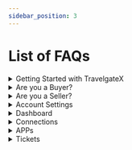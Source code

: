 ```yaml
---
sidebar_position: 3
---
```


# List of FAQs

<details>
    <summary>Getting Started with TravelgateX</summary>

1. [Does TravelgateX need to whitelist my IPs?](/kb/getting-started-with-travelgate/About-our-Connectivity/how-do-tgx-ips-work-with-sellers#does-travelgatex-need-to-whitelist-my-ips)
1. [What are Pull integrations?](/kb/getting-started-with-travelgate/About-our-Connectivity/what-is-the-difference-between-pull-and-push-sellers#what-are-pull-integrations)
1. [What are Push integrations?](/kb/getting-started-with-travelgate/About-our-Connectivity/what-is-the-difference-between-pull-and-push-sellers#push-integration%EF%B8%8F)
1. [What is Hotel-X?](/kb/getting-started-with-travelgate/About-our-Connectivity/what-exactly-is-hotel-x-and-why-should-i-develop-it#whether-you-want-to-aggregate-or-not-hotel-x-has-got-you-covered-its-your-business-its-your-call)
1. [What is TravelgateX Status Page?](/kb/getting-started-with-travelgate/about-our-support/system-degradation-notifications#what-is-travelgatex-status-page%EF%B8%8F)
1. [How can I activate VCC payments with my Sellers?](/kb/our-products/are-you-a-buyer/getting-started-as-a-new-buyer/how-to-activate-vcc-payments#how-can-i-activate-vcc-payments-with-my-sellers)

</details>


<details>
    <summary>Are you a Buyer?</summary>

1. [What resources are available for Hotel-X?](/kb/our-products/are-you-a-buyer/getting-started-with-hotel-x-buyers-api/resources-and-best-practices#main-resources)
1. [What headers should I add to my Hotel-X requests?](/kb/our-products/are-you-a-buyer/getting-started-with-hotel-x-buyers-api/what-headers-should-i-add-to-my-hotel-x-requests#what-are-the-different-types-of-headers-that-can-be-included-in-a-hotel-x-request)
1. [What languages does Hotel-X API support?](/kb/our-products/are-you-a-buyer/getting-started-with-hotel-x-buyers-api/what-languages-does-hotel-x-api-support#language-flexibility-in-hotel-x-api)
1. [What is an Apikey?](/kb/our-products/are-you-a-buyer/getting-started-with-hotel-x-buyers-api/hotel-x-credentials#apikey%EF%B8%8F)
1. [What is an Access?](/kb/our-products/are-you-a-buyer/getting-started-with-hotel-x-buyers-api/hotel-x-credentials#access%EF%B8%8F)
1. [What is a Client?](/kb/our-products/are-you-a-buyer/getting-started-with-hotel-x-buyers-api/hotel-x-credentials#client%EF%B8%8F)
1.  [What is a Context?](/kb/our-products/are-you-a-buyer/getting-started-with-hotel-x-buyers-api/hotel-x-credentials#context%EF%B8%8F)
1. [What's the difference between access and context](/kb/our-products/are-you-a-buyer/getting-started-with-hotel-x-buyers-api/hotel-x-credentials#what-is-the-difference-between-access-and-context)
1. [What is the id (optionRefId) of an option?](/kb/our-products/are-you-a-buyer/getting-started-with-hotel-x-buyers-api/understanding-the-id-optionRefId-of-an-option#what-is-the-id-optionrefid-of-an-option)
1. [What is the lifetime of an OptionRefId?](/kb/our-products/are-you-a-buyer/getting-started-with-hotel-x-buyers-api/understanding-the-id-optionRefId-of-an-option#what-is-the-lifetime-of-an-optionrefid)
1. [If I encounter an error in the Hotel-X QuoteRS, can I continue using the same Search "id" from Search?](/kb/our-products/are-you-a-buyer/getting-started-with-hotel-x-buyers-api/understanding-the-id-optionRefId-of-an-option#if-i-encounter-an-error-in-the-hotel-x-quoters-can-i-continue-using-the-same-search-id-from-search%EF%B8%8F)
1. [Is it possible to use the OptionRefId to implement any logic in my API?](/kb/our-products/are-you-a-buyer/getting-started-with-hotel-x-buyers-api/understanding-the-id-optionRefId-of-an-option#is-it-possible-to-use-the-optionrefid-to-implement-any-logic-in-my-api%EF%B8%8F)
1. [Can I apply any filters to my Search request?](/kb/our-products/are-you-a-buyer/our-methods/booking-flow/search/what-is-search-query#can-i-apply-any-filters-to-my-search-request)
1. [Can I search by destination?](/kb/our-products/are-you-a-buyer/our-methods/booking-flow/search/what-is-search-query#can-i-search-by-destination)
1. [Are there any limitations on the number of searches/minute?](/kb/our-products/are-you-a-buyer/our-methods/booking-flow/search/what-is-search-query#are-there-any-limitations-on-the-number-of-searchesminute)
1. [Does nationality or market affect the price returned?](/kb/our-products/are-you-a-buyer/our-methods/booking-flow/search/what-is-search-query#does-nationality-or-market-affect-the-price-returned)
1. [Can we define our own context for 2 or more Suppliers?](/kb/our-products/are-you-a-buyer/our-methods/booking-flow/search/what-is-search-query#can-we-define-our-own-context-for-2-or-more-suppliers)
1. [How can we differentiate a child from an infant? What is the age range of each of them?](/kb/our-products/are-you-a-buyer/our-methods/booking-flow/search/what-is-search-query#how-can-we-differentiate-a-child-from-an-infant-what-is-the-age-range-of-each-of-them)
1. [Can I receive a specific rate in Search response?](/kb/our-products/are-you-a-buyer/our-methods/booking-flow/search/what-is-search-query#can-i-receive-a-specific-rate-in-search-response)
1. [Can I receive daily prices in Search response?](/kb/our-products/are-you-a-buyer/our-methods/booking-flow/search/what-is-search-query#can-i-receive-daily-prices-in-search-response)
1. [Can I filter the Hotel-X Search results by payment type?](/kb/our-products/are-you-a-buyer/our-methods/booking-flow/search/what-is-search-query#can-i-filter-the-hotel-x-search-results-by-payment-type)
1. [What is the lifespan of the Search id?](/kb/our-products/are-you-a-buyer/our-methods/booking-flow/search/what-is-search-query#what-is-the-lifespan-of-the-search-id)
1. [How does Hotel-X Single Mode work?](/kb/our-products/are-you-a-buyer/our-methods/booking-flow/search/hotel-x-single-mode-and-multimode-search#single-mode-search)
1. [How does Hotel-X Multimode work?](/kb/our-products/are-you-a-buyer/our-methods/booking-flow/search/hotel-x-single-mode-and-multimode-search#multimode-search)
1. [How can I optimize a high percentage of no availability?](/kb/our-products/are-you-a-buyer/our-methods/booking-flow/search/how-tos/how-to-optimize-no-availability#are-you-experiencing-a-high-percentage-of-no-availability-in-a-particular-connection)
1. [How can I filter my Search requests?](/kb/our-products/are-you-a-buyer/our-methods/booking-flow/search/how-tos/how-to-filter-hotel-x-search-requests#how-can-i-filter-my-search-requests)
1. [How can I set up Business Rules in my requests?](/kb/our-products/are-you-a-buyer/our-methods/booking-flow/search/how-tos/how-to-limit-and-filter-options-through-business-rules#how-can-i-set-up-business-rules-in-my-requests%EF%B8%8F)
1. [What is the occupancyrefID in SearchRS?](/kb/our-products/are-you-a-buyer/our-methods/booking-flow/search/faq/hotel-x-search-everything-you-need-to-know-about-rooms#what-is-the-occupancyrefid-in-searchrs)
1. [Can I split the rooms returned within an Option and book them separately?](/kb/our-products/are-you-a-buyer/our-methods/booking-flow/search/faq/hotel-x-search-everything-you-need-to-know-about-rooms#can-i-split-the-rooms-returned-within-an-option-and-book-them-separately%EF%B8%8F)
1. [What is the max. number of rooms and paxes/room allowed per reservation?](/kb/our-products/are-you-a-buyer/our-methods/booking-flow/search/faq/hotel-x-search-everything-you-need-to-know-about-rooms#what-is-the-max-number-of-rooms-and-paxesroom-allowed-per-reservation)
1. [What does the "units" field indicate in the "rooms" node of the SearchRS response?](/kb/our-products/are-you-a-buyer/our-methods/booking-flow/search/faq/hotel-x-search-everything-you-need-to-know-about-rooms#what-does-the-units-field-indicate-in-the-rooms-node-of-the-searchrs-response)
1. [Do options get blocked in Hotel-X Quote Query?](/kb/our-products/are-you-a-buyer/our-methods/booking-flow/quote/hotel-x-development-quote-query#do-options-get-blocked-in-hotel-x-quote-query%EF%B8%8F)
1. [Are there any limitations on the number of Hotel-X Quote requests allowed per minute?](/kb/our-products/are-you-a-buyer/our-methods/booking-flow/quote/hotel-x-development-quote-query#are-there-any-limitations-on-the-number-of-hotel-x-quote-requests-allowed-per-minute)
1. [Do I have to perform a Quote Query in order to Book an option?](/kb/our-products/are-you-a-buyer/our-methods/booking-flow/quote/hotel-x-development-quote-query#do-i-have-to-perform-a-quote-query-in-order-to-book-an-option)
1. [Is there any possibility to obtain RoomCodes in Quote?](/kb/our-products/are-you-a-buyer/our-methods/booking-flow/quote/hotel-x-development-quote-query#is-there-any-possibility-to-obtain-roomcodes-in-quote)
1. [What should I do if I receive a status RQ in Quote response?](/kb/our-products/are-you-a-buyer/our-methods/booking-flow/quote/status-on-request-rq-status-in-quote-rs#what-should-i-do-if-i-receive-a-status-rq-in-quote-response)
1. [What is the DeltaPrice?](/kb/our-products/are-you-a-buyer/our-methods/booking-flow/book/hotel-x-development-book-mutation#what-is-the-deltaprice-why-should-i-use-it)
1. [Will the currency in Book be the same as the currency in Quote?](/kb/our-products/are-you-a-buyer/our-methods/booking-flow/book/hotel-x-development-book-mutation#will-the-currency-in-book-be-the-same-as-the-currency-in-quote)
1. [Do I have to provide real names and ages for all the passengers?](/kb/our-products/are-you-a-buyer/our-methods/booking-flow/book/hotel-x-development-book-mutation#do-i-have-to-provide-real-names-and-ages-for-all-the-passengers)
1. [What payment details should I add to my Book request?](/kb/our-products/are-you-a-buyer/our-methods/booking-flow/book/hotel-x-development-book-mutation#what-payment-details-should-i-add-to-my-book-request%EF%B8%8F)
1. [What is a BookingID?](/kb/our-products/are-you-a-buyer/our-methods/booking-flow/book/hotel-x-development-book-mutation#what-information-can-i-expect-in-book-response%EF%B8%8F)
1. [What does the status in a reservation response indicate?](/kb/our-products/are-you-a-buyer/our-methods/booking-flow/book/what-status-can-be-returned-in-hotel-x-book-response#what-does-the-status-in-a-reservation-response-indicate)
1. [What should I do if I receive both an OK status and an error in the same Book response?](/kb/our-products/are-you-a-buyer/our-methods/booking-flow/book/what-status-can-be-returned-in-hotel-x-book-response#what-should-i-do-if-i-receive-both-an-ok-status-and-an-error-in-the-same-book-response%EF%B8%8F)
1. [How can I obain the Hotel Confirmation Number (HCN)?](/kb/our-products/are-you-a-buyer/our-methods/booking-flow/book/where-can-i-get-the-hotel-confirmation-number-hcn#what-information-does-the-hcn-return)
1. [How are cancellation costs calculated and displayed?](/kb/our-products/are-you-a-buyer/our-methods/booking-management/cancel/what-is-cancel-mutation#how-are-cancellation-costs-calculated-and-displayed)
1. [Is it possible to retrieve the cancellation costs without canceling the option?](/kb/our-products/are-you-a-buyer/our-methods/booking-management/cancel/what-is-cancel-mutation#is-it-possible-to-retrieve-the-cancellation-costs-without-canceling-the-option)
1. [What does the status in a cancel response indicate?](/kb/our-products/are-you-a-buyer/our-methods/booking-management/cancel/cancel-status#what-are-the-different-values-that-can-be-assigned-to-the-cancel-status)
1. [What should I do if I receive an error in Cancel response?](/kb/our-products/are-you-a-buyer/our-methods/booking-management/cancel/cancel-status#what-should-i-do-if-i-receive-an-error-in-cancel-response%EF%B8%8F)
1. [How can I retrieve the details of a booking?](/kb/our-products/are-you-a-buyer/our-methods/booking-management/booking/booking-details#what-steps-should-i-follow-to-retrieve-the-details-of-a-booking)
1. [How can I retrieve a list of all bookings made within a specific time frame?](/kb/our-products/are-you-a-buyer/our-methods/booking-management/booking/booking-list#how-can-i-retrieve-a-list-of-all-bookings-made-within-a-specific-time-frame)
1. [Can I search hotels by destination?](/kb/our-products/are-you-a-buyer/our-methods/static-content/hotel-x-hotels-query#can-i-search-hotels-by-destination)
1. [How can I know the total amount of properties returned in Hotels Query?](/kb/our-products/are-you-a-buyer/our-methods/static-content/hotel-x-hotels-query#how-can-i-know-the-total-amount-of-properties-returned-in-hotels-query)
1. [What is the difference between "hotelCode" and "hotelCodeSupplier"?](/kb/our-products/are-you-a-buyer/our-methods/static-content/hotel-x-hotels-query#what-is-the-difference-between-hotelcode-and-hotelcodesupplier%EF%B8%8F)
1. [What hotel codes should I map as Buyer?](/kb/our-products/are-you-a-buyer/our-methods/static-content/hotel-x-hotels-query#what-hotel-codes-should-i-map-as-buyer)
1. [Will I receive availability results for all the properties within a Seller's portfolio?](/kb/our-products/are-you-a-buyer/our-methods/static-content/hotel-x-hotels-query#will-i-receive-availability-results-for-all-the-properties-within-a-sellers-portfolio%EF%B8%8F)


</details>


<details>
    <summary>Are you a Seller?</summary>
    
</details>



<details>
    <summary>Account Settings</summary>
    
</details>

<details>
    <summary>Dashboard</summary>
    
</details>

<details>
    <summary>Connections</summary>
    
</details>

<details>
    <summary>APPs</summary>
    
</details>

<details>
    <summary>Tickets</summary>
    
</details>
